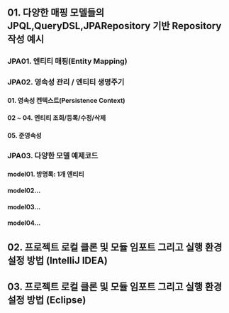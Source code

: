 ## 01. 다양한 매핑 모델들의 JPQL,QueryDSL,JPARepository 기반 Repository 작성 예시


### JPA01. 엔티티 매핑(Entity Mapping)

### JPA02. 영속성 관리 / 엔티티 생명주기
#### 01. 영속성 켄텍스트(Persistence Context)
#### 02 ~ 04. 엔티티 조회/등록/수정/삭제 
#### 05. 준영속성

### JPA03. 다양한 모델 예제코드
#### model01. 방명록: 1개 엔티티
#### model02...
#### model03...
#### model04...




## 02. 프로젝트 로컬 클론 및 모듈 임포트 그리고 실행 환경 설정 방법 (IntelliJ IDEA)


## 03. 프로젝트 로컬 클론 및 모듈 임포트 그리고 실행 환경 설정 방법 (Eclipse)



 
  